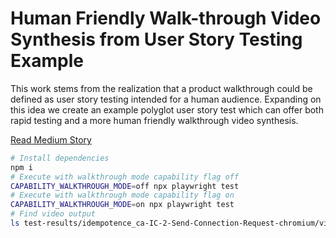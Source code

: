 # Human Friendly Walk-through Video Synthesis from User Story Testing Example

This work stems from the realization that a product walkthrough could be defined as user story testing intended for a human audience. Expanding on this idea we create an example polyglot user story test which can offer both
rapid testing and a more human friendly walkthrough video synthesis.

[Read Medium Story](https://medium.com/@asad_50670/human-friendly-walk-through-video-synthesis-from-user-story-testing-521c4f997dd6)

```bash
# Install dependencies
npm i
# Execute with walkthrough mode capability flag off
CAPABILITY_WALKTHROUGH_MODE=off npx playwright test
# Execute with walkthrough mode capability flag on
CAPABILITY_WALKTHROUGH_MODE=on npx playwright test
# Find video output
ls test-results/idempotence_ca-IC-2-Send-Connection-Request-chromium/video.webm
```
